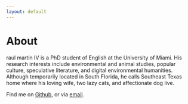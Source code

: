 ```yaml
---
layout: default
---
```


# About #

raul martin IV is a PhD student of English at the University of Miami. 
His research interests include environmental and animal studies, popular culture, 
speculative literature, and digital environmental humanities. Although temporarily 
located in South Florida, he calls Southeast Texas home where his loving wife, 
two lazy cats, and affectionate dog live.

Find me on [Github](https://github.com/rm4-25), or via [email](rxm1934@miami.edu).
